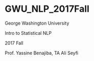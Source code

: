 # GWU_NLP_2017Fall

George Washington University

Intro to Statistical NLP

2017 Fall

Prof. Yassine Benajiba, TA  Ali Seyfi

